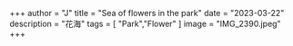 +++ 
author = "J" 
title = "Sea of flowers in the park" 
date = "2023-03-22" 
description = "花海" 
tags = [ "Park","Flower" ] 
image = "IMG_2390.jpeg"
+++

